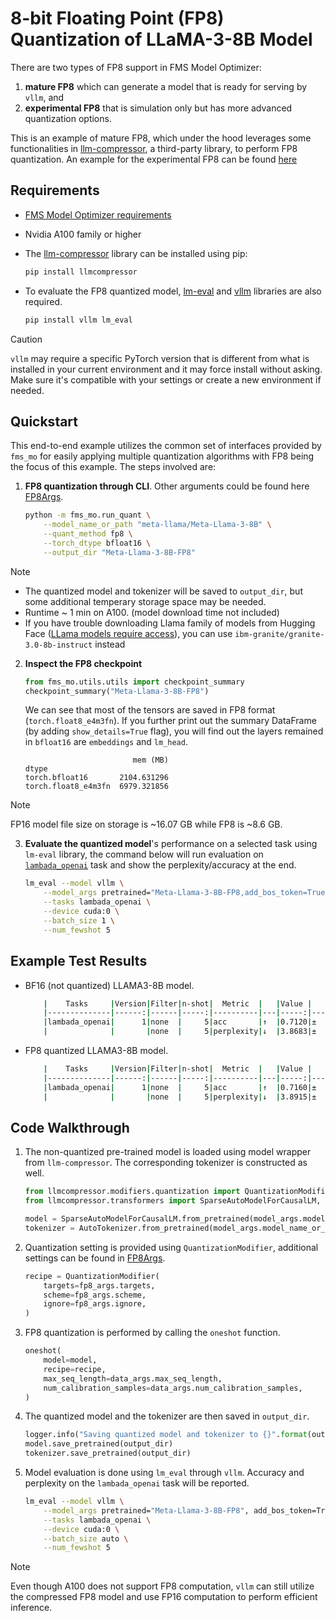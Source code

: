 # 8-bit Floating Point (FP8) Quantization of LLaMA-3-8B Model

There are two types of FP8 support in FMS Model Optimizer:

1. **mature FP8** which can generate a model that is ready for serving by `vllm`, and
2. **experimental FP8** that is simulation only but has more advanced quantization options.

This is an example of mature FP8, which under the hood leverages some functionalities in [llm-compressor](https://github.com/vllm-project/llm-compressor), a third-party library, to perform FP8 quantization. An example for the experimental FP8 can be found [here](../DQ_SQ/README.md)

## Requirements

- [FMS Model Optimizer requirements](../../README.md#requirements)
- Nvidia A100 family or higher
- The [llm-compressor](https://github.com/vllm-project/llm-compressor) library can be installed using pip:

    ```bash
    pip install llmcompressor
    ```
- To evaluate the FP8 quantized model, [lm-eval](https://github.com/EleutherAI/lm-evaluation-harness) and [vllm](https://github.com/vllm-project/vllm) libraries are also required.
    ```bash
    pip install vllm lm_eval
    ```

> [!CAUTION]
> `vllm` may require a specific PyTorch version that is different from what is installed in your current environment and it may force install without asking. Make sure it's compatible with your settings or create a new environment if needed.

## Quickstart
This end-to-end example utilizes the common set of interfaces provided by `fms_mo` for easily applying multiple quantization algorithms with FP8 being the focus of this example. The steps involved are:

1. **FP8 quantization through CLI**. Other arguments could be found here [FP8Args](../../fms_mo/training_args.py#L84).

    ```bash
    python -m fms_mo.run_quant \
        --model_name_or_path "meta-llama/Meta-Llama-3-8B" \
        --quant_method fp8 \
        --torch_dtype bfloat16 \
        --output_dir "Meta-Llama-3-8B-FP8"
    ```

> [!NOTE]
> - The quantized model and tokenizer will be saved to `output_dir`, but some additional temperary storage space may be needed.
> - Runtime ~ 1 min on A100. (model download time not included)
> - If you have trouble downloading Llama family of models from Hugging Face ([LLama models require access](https://www.llama.com/docs/getting-the-models/hugging-face/)), you can use `ibm-granite/granite-3.0-8b-instruct` instead

2. **Inspect the FP8 checkpoint**

    ```python
    from fms_mo.utils.utils import checkpoint_summary
    checkpoint_summary("Meta-Llama-3-8B-FP8")
    ```

    We can see that most of the tensors are saved in FP8 format (`torch.float8_e4m3fn`). If you further print out the summary DataFrame (by adding `show_details=True` flag), you will find out the layers remained in `bfloat16` are `embeddings` and `lm_head`. 

    ```
                            mem (MB)
    dtype                           
    torch.bfloat16       2104.631296
    torch.float8_e4m3fn  6979.321856
    ```
> [!NOTE]
> FP16 model file size on storage is ~16.07 GB while FP8 is ~8.6 GB.

3. **Evaluate the quantized model**'s performance on a selected task using `lm-eval` library, the command below will run evaluation on [`lambada_openai`](https://huggingface.co/datasets/EleutherAI/lambada_openai) task and show the perplexity/accuracy at the end.

    ```bash
    lm_eval --model vllm \
        --model_args pretrained="Meta-Llama-3-8B-FP8,add_bos_token=True,dtype=float16,enforce_eager=True" \
        --tasks lambada_openai \
        --device cuda:0 \
        --batch_size 1 \
        --num_fewshot 5
    ```

## Example Test Results
- BF16 (not quantized) LLAMA3-8B model.
    ``` bash
        |    Tasks     |Version|Filter|n-shot|  Metric  |   |Value |   |Stderr|
        |--------------|------:|------|-----:|----------|---|-----:|---|-----:|
        |lambada_openai|      1|none  |     5|acc       |↑  |0.7120|±  |0.0287|
        |              |       |none  |     5|perplexity|↓  |3.8683|±  |0.3716|
    ```

- FP8 quantized LLAMA3-8B model.
    ``` bash
        |    Tasks     |Version|Filter|n-shot|  Metric  |   |Value |   |Stderr|
        |--------------|------:|------|-----:|----------|---|-----:|---|-----:|
        |lambada_openai|      1|none  |     5|acc       |↑  |0.7160|±  |0.0286|
        |              |       |none  |     5|perplexity|↓  |3.8915|±  |0.3727|
    ```

## Code Walkthrough

1. The non-quantized pre-trained model is loaded using model wrapper from `llm-compressor`. The corresponding tokenizer is constructed as well.

    ```python
    from llmcompressor.modifiers.quantization import QuantizationModifier
    from llmcompressor.transformers import SparseAutoModelForCausalLM, oneshot

    model = SparseAutoModelForCausalLM.from_pretrained(model_args.model_name_or_path, torch_dtype=model_args.torch_dtype)
    tokenizer = AutoTokenizer.from_pretrained(model_args.model_name_or_path)
    ```

2. Quantization setting is provided using `QuantizationModifier`, additional settings can be found in [FP8Args](../../fms_mo/training_args.py#L84).

    ```python
    recipe = QuantizationModifier(
        targets=fp8_args.targets,
        scheme=fp8_args.scheme,
        ignore=fp8_args.ignore,
    )
    ```

3. FP8 quantization is performed by calling the `oneshot` function.
    ```python
    oneshot(
        model=model,
        recipe=recipe,
        max_seq_length=data_args.max_seq_length,
        num_calibration_samples=data_args.num_calibration_samples,
    )
    ```

4. The quantized model and the tokenizer are then saved in `output_dir`.

    ```python
    logger.info("Saving quantized model and tokenizer to {}".format(output_dir))
    model.save_pretrained(output_dir)
    tokenizer.save_pretrained(output_dir)
    ```

5. Model evaluation is done using `lm_eval` through `vllm`. Accuracy and perplexity on the `lambada_openai` task will be reported.

    ```bash
    lm_eval --model vllm \
        --model_args pretrained="Meta-Llama-3-8B-FP8", add_bos_token=True, dtype="float16", enforce_eager=True \
        --tasks lambada_openai \
        --device cuda:0 \
        --batch_size auto \
        --num_fewshot 5
    ```

> [!NOTE]
> Even though A100 does not support FP8 computation, `vllm` can still utilize the compressed FP8 model and use FP16 computation to perform efficient inference.
